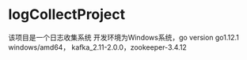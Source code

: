 # logCollectProject
该项目是一个日志收集系统
开发环境为Windows系统，go version go1.12.1 windows/amd64， kafka_2.11-2.0.0，zookeeper-3.4.12
